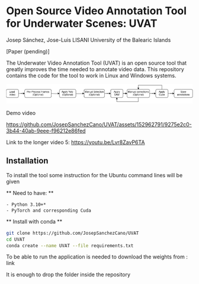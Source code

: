 # Open Source Video Annotation Tool for Underwater Scenes: UVAT
Josep Sánchez, Jose-Luis LISANI
University of the Balearic Islands

[Paper (pending)]

The Underwater Video Annotation Tool (UVAT) is an open source tool that greatly improves the time needed to annotate video data. This repository contains the code for the tool to work in Linux and Windows systems.


![Flux diagram showing the most common workflow](https://github.com/JosepSanchezCano/UVAT/blob/main/flux.png?raw=true)

Demo video



https://github.com/JosepSanchezCano/UVAT/assets/152962791/9275e2c0-3b44-40ab-9eee-f96212e86fed

Link to the longer video 5: https://youtu.be/Lvr8ZavP6TA
## Installation

To install the tool some instruction for the Ubuntu command lines will be given

** Need to have: **

    - Python 3.10+*
    - PyTorch and corresponding Cuda

** Install with conda **

```bash
git clone https://github.com/JosepSanchezCano/UVAT
cd UVAT
conda create --name UVAT --file requirements.txt
```

To be able to run the application is needed to download the weights from : link

It is enough to drop the folder inside the repository

